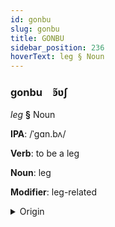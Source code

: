 ```yaml
---
id: gonbu
slug: gonbu
title: GONBU
sidebar_position: 236
hoverText: leg § Noun
---
```


### gonbu&emsp;<span kind="abugida">ꜿ̃ʋʃ</span>

*leg* **§** Noun

**IPA**: /ˈgɑn.bʌ/

**Verb**: to be a leg

**Noun**: leg

**Modifier**: leg-related

<details>
    <summary>Origin</summary>
    Romanian gambă /ˈɡam.bə/<br/>
    <em>Romance Language Family</em>
</details>